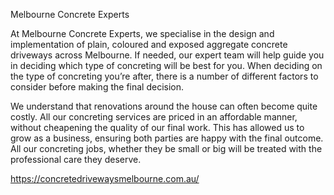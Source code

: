 Melbourne Concrete Experts

At Melbourne Concrete Experts, we specialise in the design and implementation of plain, coloured and exposed aggregate concrete driveways across Melbourne. If needed, our expert team will help guide you in deciding which type of concreting will be best for you. When deciding on the type of concreting you’re after, there is a number of different factors to consider before making the final decision.

We understand that renovations around the house can often become quite costly. All our concreting services are priced in an affordable manner, without cheapening the quality of our final work. This has allowed us to grow as a business, ensuring both parties are happy with the final outcome. All our concreting jobs, whether they be small or big will be treated with the professional care they deserve.

https://concretedrivewaysmelbourne.com.au/
